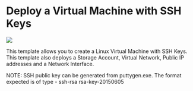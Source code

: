 # Deploy a Virtual Machine with SSH Keys

<a href="https://azuredeploy.net/" target="_blank">
    <img src="http://azuredeploy.net/deploybutton.png"/>
</a>

This template allows you to create a Linux Virtual Machine with SSH Keys. This template also deploys a Storage Account, Virtual Network, Public IP addresses and a Network Interface.

NOTE: SSH public key can be generated from puttygen.exe. The format expected is of type - ssh-rsa <key> rsa-key-20150605
